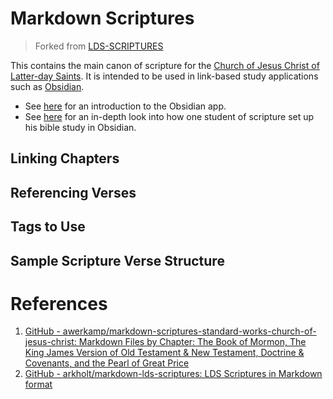 # Markdown Scriptures

> Forked from [LDS-SCRIPTURES](https://github.com/michael-huber2772/LDS-SCRIPTURES)

This contains the main canon of scripture for the [Church of Jesus Christ of Latter-day Saints](https://www.churchofjesuschrist.org/). It is intended to be used in link-based study applications such as [Obsidian](https://obsidian.md/).

- See [here](https://www.youtube.com/watch?v=QgbLb6QCK88) for an introduction to the Obsidian app.
- See [here](https://www.youtube.com/watch?v=vxc6YbmpMNQ) for an in-depth look into how one student of scripture set up his bible study in Obsidian.

## Linking Chapters

## Referencing Verses

## Tags to Use

## Sample Scripture Verse Structure

# References

1. [GitHub - awerkamp/markdown-scriptures-standard-works-church-of-jesus-christ: Markdown Files by Chapter: The Book of Mormon, The King James Version of Old Testament & New Testament, Doctrine & Covenants, and the Pearl of Great Price](/https://github.com/awerkamp/markdown-scriptures-standard-works-church-of-jesus-christ)
2. [GitHub - arkholt/markdown-lds-scriptures: LDS Scriptures in Markdown format](/https://github.com/arkholt/markdown-lds-scriptures)
